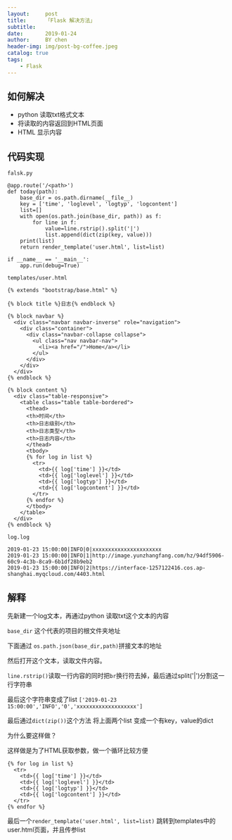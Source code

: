 ```yaml
---
layout:     post
title:      「Flask 解决方法」
subtitle:   
date:       2019-01-24
author:     BY chen
header-img: img/post-bg-coffee.jpeg
catalog: true
tags:
    - Flask
---
```


## 如何解决
- python 读取txt格式文本
- 将读取的内容返回到HTML页面
- HTML 显示内容

## 代码实现
`falsk.py`

```
@app.route('/<path>')
def today(path):
    base_dir = os.path.dirname(__file__)
    key = ['time', 'loglevel', 'logtyp', 'logcontent']
    list=[]
    with open(os.path.join(base_dir, path)) as f:
        for line in f:
            value=line.rstrip().split('|')
            list.append(dict(zip(key, value)))
    print(list)
    return render_template('user.html', list=list)

if __name__ == '__main__':
    app.run(debug=True)
```

`templates/user.html`

```
{% extends "bootstrap/base.html" %}

{% block title %}日志{% endblock %}

{% block navbar %}
  <div class="navbar navbar-inverse" role="navigation">
    <div class="container">
      <div class="navbar-collapse collapse">
        <ul class="nav navbar-nav">
          <li><a href="/">Home</a></li>
        </ul>
      </div>
    </div>
  </div>
{% endblock %}

{% block content %}
  <div class="table-responsive">
    <table class="table table-bordered">
      <thead>
      <th>时间</th>
      <th>日志级别</th>
      <th>日志类型</th>
      <th>日志内容</th>
      </thead>
      <tbody>
      {% for log in list %}
        <tr>
          <td>{{ log['time'] }}</td>
          <td>{{ log['loglevel'] }}</td>
          <td>{{ log['logtyp'] }}</td>
          <td>{{ log['logcontent'] }}</td>
        </tr>
      {% endfor %}
      </tbody>
    </table>
  </div>
{% endblock %}
```

`log.log`
```
2019-01-23 15:00:00|INFO|0|xxxxxxxxxxxxxxxxxxxxxx
2019-01-23 15:00:00|INFO|1|http://image.yunzhangfang.com/hz/94df5906-60c9-4c3b-8ca9-6b1df28b9eb2
2019-01-23 15:00:00|INFO|2|https://interface-1257122416.cos.ap-shanghai.myqcloud.com/4403.html
```

## 解释
先新建一个log文本，再通过python 读取txt这个文本的内容

`base_dir` 这个代表的项目的根文件夹地址

下面通过 `os.path.json(base_dir,path)`拼接文本的地址

然后打开这个文本，读取文件内容。

`line.rstrip()`读取一行内容的同时把`br`换行符去掉，最后通过split('|')分割这一行字符串 

最后这个字符串变成了list `['2019-01-23 15:00:00','INFO','0','xxxxxxxxxxxxxxxxxxx']`

最后通过`dict(zip())`这个方法 将上面两个list 变成一个有key，value的dict

为什么要这样做？

这样做是为了HTML获取参数，做一个循环比较方便

```
{% for log in list %}
  <tr>
    <td>{{ log['time'] }}</td>
    <td>{{ log['loglevel'] }}</td>
    <td>{{ log['logtyp'] }}</td>
    <td>{{ log['logcontent'] }}</td>
  </tr>
{% endfor %}
```

最后一个`render_template('user.html', list=list)` 跳转到templates中的user.html页面，并且传参list














